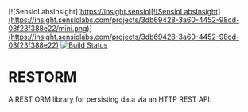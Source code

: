 [![SensioLabsInsight](https://insight.sensiol[![SensioLabsInsight](https://insight.sensiolabs.com/projects/3db69428-3a60-4452-98cd-03f23f388e22/mini.png)](https://insight.sensiolabs.com/projects/3db69428-3a60-4452-98cd-03f23f388e22)
[![Build Status](https://travis-ci.org/thesalegroup/restorm.svg?branch=master)](https://travis-ci.org/thesalegroup/restorm)

# RESTORM

A REST ORM library for persisting data via an HTTP REST API.
